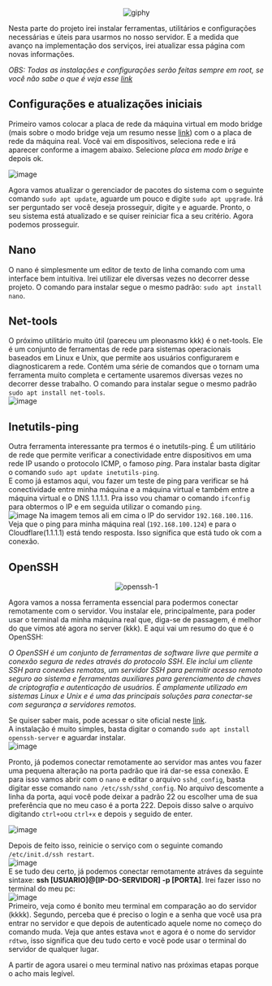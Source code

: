 <div align="center">

![giphy](https://user-images.githubusercontent.com/104470835/226196198-05907f48-d3ee-4e9c-8f67-58d6f8083a71.gif)
</div>

Nesta parte do projeto irei instalar ferramentas, utilitários e configurações necessárias e úteis para usarmos no nosso servidor. E a medida que avanço na implementação dos serviços, irei atualizar essa página com novas informações.

*OBS: Todas as instalações e configurações serão feitas sempre em root, se você não sabe o que é veja esse [link](https://help.ubuntu.com/kubuntu/desktopguide/pt_BR/root-and-sudo.html)*

## Configurações e atualizações iniciais
Primeiro vamos colocar a placa de rede da máquina virtual em modo bridge (mais sobre o modo bridge veja um resumo nesse [link](https://tecnoblog.net/responde/modo-bridge-ou-router-qual-a-diferenca-e-por-que-usar/#:~:text=O%20que%20%C3%A9%20modo%20Bridge,risco%20de%20problemas%20de%20desempenho.)) com o a placa de rede da máquina real. Você vai em dispositivos, seleciona rede e irá aparecer conforme a imagem abaixo. Selecione *placa em modo brige* e depois ok. 

![image](https://user-images.githubusercontent.com/104470835/226183919-dbbc7e2b-ed3a-415a-b495-19c28a2cfab9.png)

Agora vamos atualizar o gerenciador de pacotes do sistema com o seguinte comando `sudo apt update`, aguarde um pouco e digite `sudo apt upgrade`. Irá ser perguntado ser você deseja prosseguir, digite `y` e aguarde. Pronto, o seu sistema está atualizado e se quiser reiniciar fica a seu critério. Agora podemos prosseguir.

## Nano

O nano é simplesmente um editor de texto de linha comando com uma interface bem intuitiva. Irei utilizar ele diversas vezes no decorrer desse projeto. O comando para instalar segue o mesmo padrão: `sudo apt install nano`.

## Net-tools

O próximo utilitário muito útil (pareceu um pleonasmo kkk) é o net-tools. Ele é um conjunto de ferramentas de rede para sistemas operacionais baseados em Linux e Unix, que permite aos usuários configurarem e diagnosticarem a rede. Contém uma série de comandos que o tornam uma ferramenta muito completa e certamente usaremos diversas vezes no decorrer desse trabalho. O comando para instalar segue o mesmo padrão `sudo apt install net-tools`.<br>
![image](https://user-images.githubusercontent.com/104470835/226186102-459004ce-9f94-4c6a-9ef5-175bc2533dc2.png)

## Inetutils-ping 

Outra ferramenta interessante pra termos é o inetutils-ping. É um utilitário de rede que permite verificar a conectividade entre dispositivos em uma rede IP usando o protocolo ICMP, o famoso *ping*. Para instalar basta digitar o comando `sudo apt update inetutils-ping`.<br>
E como já estamos aqui, vou fazer um teste de ping para verificar se há conectividade entre minha máquina e a máquina virtual e também entre a máquina virtual e o DNS 1.1.1.1. Pra isso vou chamar o comando `ifconfig` para obtermos o IP e em seguida utilizar o comando `ping`.<br>
![image](https://user-images.githubusercontent.com/104470835/226197661-47edc517-31f2-4c0b-a695-13c8a5e71786.png)
Na imagem temos ali em cima o IP do servidor `192.168.100.116`. Veja que o ping para minha máquina real (`192.168.100.124`) e para o Cloudflare(1.1.1.1) está tendo resposta. Isso significa que está tudo ok com a conexão.

## OpenSSH

<div align="center">

![openssh-1](https://user-images.githubusercontent.com/104470835/226182754-280a8395-4da9-465e-bc1b-f6418353a10a.png)

</div>

Agora vamos a nossa ferramenta essencial para podermos conectar remotamente com o servidor. Vou instalar ele, principalmente, para poder usar o terminal da minha máquina real que, diga-se de passagem, é melhor do que vimos até agora no server (kkk). E aqui vai um resumo do que é o OpenSSH:<br>

*O OpenSSH é um conjunto de ferramentas de software livre que permite a conexão segura de redes através do protocolo SSH. Ele inclui um cliente SSH para conexões remotas, um servidor SSH para permitir acesso remoto seguro ao sistema e ferramentas auxiliares para gerenciamento de chaves de criptografia e autenticação de usuários. É amplamente utilizado em sistemas Linux e Unix e é uma das principais soluções para conectar-se com segurança a servidores remotos.*

Se quiser saber mais, pode acessar o site oficial neste [link](https://www.openssh.com/).<br>
A instalação é muito simples, basta digitar o comando `sudo apt install openssh-server` e aguardar instalar.<br>
![image](https://user-images.githubusercontent.com/104470835/226185414-b114d4a1-7846-4fd3-b9b6-becbcf63f61d.png)

Pronto, já podemos conectar remotamente ao servidor mas antes vou fazer uma pequena alteração na porta padrão que irá dar-se essa conexão. E para isso vamos abrir com o `nano` e editar o arquivo `sshd_config`, basta digitar esse comando `nano /etc/ssh/sshd_config`. No arquivo descomente a linha da porta, aqui você pode deixar a padrão 22 ou escolher uma de sua preferência que no meu caso é a porta 222. Depois disso salve o arquivo digitando `ctrl+o`ou `ctrl+x` e depois `y` seguido de enter.<br>

![image](https://user-images.githubusercontent.com/104470835/226198874-87e8023f-9803-4223-b492-6fd7dc27bc22.png)<br>

Depois de feito isso, reinicie o serviço com o seguinte comando `/etc/init.d/ssh restart`.<br>
![image](https://user-images.githubusercontent.com/104470835/226199086-3a2f7d0b-f890-4d59-b455-80ba2691a664.png)<br>
E se tudo deu certo, já podemos conectar remotamente atráves da seguinte sintaxe: **ssh [USUARIO]@[IP-DO-SERVIDOR] -p [PORTA]**. Irei fazer isso no terminal do meu pc:<br>
![image](https://user-images.githubusercontent.com/104470835/226199391-b4179303-5b7e-4a07-b762-070bedeee91f.png)<br>
Primeiro, veja como é bonito meu terminal em comparação ao do servidor (kkkk). Segundo, perceba que é preciso o login e a senha que você usa pra entrar no servidor e que depois de autenticado aquele nome no começo do comando muda. Veja que antes estava `wnot` e agora é o nome do servidor `rdtwo`, isso significa que deu tudo certo e vocẽ pode usar o terminal do servidor de qualquer lugar.<br>

A partir de agora usarei o meu terminal nativo nas próximas etapas porque o acho mais legível.
 
